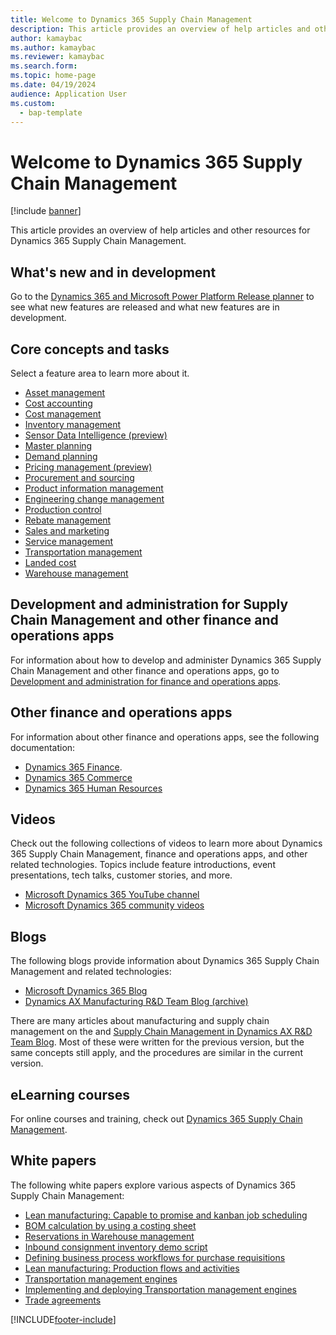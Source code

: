 ```yaml
---
title: Welcome to Dynamics 365 Supply Chain Management
description: This article provides an overview of help articles and other resources for Dynamics 365 Supply Chain Management.   
author: kamaybac
ms.author: kamaybac
ms.reviewer: kamaybac
ms.search.form:
ms.topic: home-page
ms.date: 04/19/2024
audience: Application User
ms.custom: 
  - bap-template
---
```


# Welcome to Dynamics 365 Supply Chain Management

[!include [banner](includes/banner.md)]

This article provides an overview of help articles and other resources for Dynamics 365 Supply Chain Management.

## What's new and in development

Go to the [Dynamics 365 and Microsoft Power Platform Release planner](https://releaseplans.microsoft.com/?app=Supply+Chain+Management&rp=all-plans&status=planned) to see what new features are released and what new features are in development.

## Core concepts and tasks

Select a feature area to learn more about it.

- [Asset management](asset-management/index.md)
- [Cost accounting](../finance/cost-accounting/cost-accounting-home-page.md)
- [Cost management](cost-management/cost-management-home-page.md)  
- [Inventory management](inventory/inventory-home-page.md)
- [Sensor Data Intelligence (preview)](sensor-data-intelligence/sdi-home-page.md)
- [Master planning](master-planning/master-planning-home-page.md)
- [Demand planning](demand-planning/demand-planning-home-page.md)
- [Pricing management (preview)](pricing-management/pricing-management-overview.md)
- [Procurement and sourcing](procurement/procurement-sourcing-overview.md)
- [Product information management](pim/product-information.md)
- [Engineering change management](engineering-change-management/product-engineering-overview.md)
- [Production control](production-control/production-process-overview.md)
- [Rebate management](rebate-management/rebate-management-overview.md)
- [Sales and marketing](sales-marketing/overview-sales-marketing.md)
- [Service management](service-management/service-management-home-page.md)
- [Transportation management](transportation/transportation-management-overview.md)
- [Landed cost](landed-cost/landed-cost-overview.md)
- [Warehouse management](warehousing/warehouse-configuration.md)

## Development and administration for Supply Chain Management and other finance and operations apps

For information about how to develop and administer Dynamics 365 Supply Chain Management and other finance and operations apps, go to [Development and administration for finance and operations apps](../fin-ops-core/dev-itpro/index.md).

## Other finance and operations apps

For information about other finance and operations apps, see the following documentation:

- [Dynamics 365 Finance](../finance/finance-welcome.md).
- [Dynamics 365 Commerce](../commerce/welcome.md)
- [Dynamics 365 Human Resources](../human-resources/welcome.md)

## Videos

Check out the following collections of videos to learn more about Dynamics 365 Supply Chain Management, finance and operations apps, and other related technologies. Topics include feature introductions, event presentations, tech talks, customer stories, and more.

- [Microsoft Dynamics 365 YouTube channel](https://www.youtube.com/@MicrosoftDynamics365)
- [Microsoft Dynamics 365 community videos](https://community.dynamics.com/videos/)

## Blogs

The following blogs provide information about Dynamics 365 Supply Chain Management and related technologies:

- [Microsoft Dynamics 365 Blog](https://cloudblogs.microsoft.com/dynamics365/)
- [Dynamics AX Manufacturing R&D Team Blog (archive)](/archive/blogs/axmfg/)

There are many articles about manufacturing and supply chain management on the  and [Supply Chain Management in Dynamics AX R&D Team Blog](https://blogs.msdn.microsoft.com/dynamicsaxscm/). Most of these were written for the previous version, but the same concepts still apply, and the procedures are similar in the current version.

## eLearning courses

For online courses and training, check out [Dynamics 365 Supply Chain Management](/training/dynamics365/scm).

## White papers

The following white papers explore various aspects of Dynamics 365 Supply Chain Management:

- [Lean manufacturing: Capable to promise and kanban job scheduling](https://www.microsoft.com/download/details.aspx?id=101948)
- [BOM calculation by using a costing sheet](https://www.microsoft.com/download/details.aspx?id=101937)
- [Reservations in Warehouse management](https://www.microsoft.com/download/details.aspx?id=43284)
- [Inbound consignment inventory demo script](https://www.microsoft.com/download/details.aspx?id=101945)
- [Defining business process workflows for purchase requisitions](https://www.microsoft.com/download/details.aspx?id=101821)
- [Lean manufacturing: Production flows and activities](https://go.microsoft.com/fwlink/?linkid=213164)
- [Transportation management engines](https://download.microsoft.com/download/e/0/9/e0957665-c12f-43c7-94c0-611cc49d7d61/TransportationManagementEnginesInAX.pdf)
- [Implementing and deploying Transportation management engines](https://download.microsoft.com/download/b/5/f/b5ff8fef-3918-4c1d-92d5-b67eb0971684/ImplementingAndDeployingTransportationManagementEnginesInAX.pdf)
- [Trade agreements](https://download.microsoft.com/download/0/2/9/02972c8b-0159-4936-a3ef-1e64252b2d2f/TradeAgreementsInAX.pdf)

[!INCLUDE[footer-include](../includes/footer-banner.md)]
